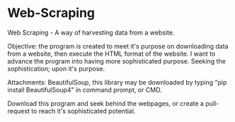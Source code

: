 # Web-Scraping
Web Scraping - A way of harvesting data from a website. 

Objective: the program is created to meet it's purpose on downloading data from a
website, then execute the HTML format of the website. I want to advance the program into having more
sophisticated purpose. Seeking the sophistication; upon it's purpose.

Attachments: BeautifulSoup, this library may be downloaded by typing "pip install BeautifulSoup4" in command prompt, or CMD. 

Download this program and seek behind the webpages, or create a pull-request to reach it's sophisticated potential. 
